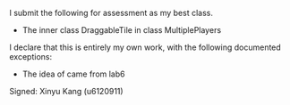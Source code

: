 I submit the following for assessment as my best class.

* The inner class DraggableTile in class MultiplePlayers


I declare that this is entirely my own work, with the following documented exceptions:

* The idea of <how to set on mouse actions of an image> came from lab6


Signed: Xinyu Kang (u6120911)
